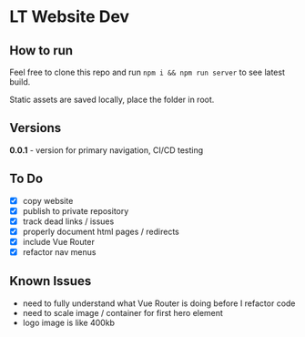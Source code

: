 # LT Website Dev

## How to run
Feel free to clone this repo and run `npm i && npm run server` to see latest build.

Static assets are saved locally, place the folder in root.

## Versions
**0.0.1** - version for primary navigation, CI/CD testing

## To Do
- [x] copy website
- [x] publish to private repository
- [x] track dead links / issues
- [x] properly document html pages / redirects
- [x] include Vue Router
- [x] refactor nav menus 

## Known Issues
- need to fully understand what Vue Router is doing before I refactor code
- need to scale image / container for first hero element
- logo image is like 400kb
